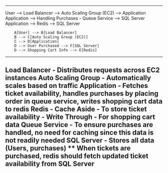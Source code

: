 
-----------------

User --> Load Balancer --> Auto Scaling Group (EC2) --> Application
Application --> Handling Purchases - Queue Service --> SQL Server
Application --> Redis --> SQL Server

```mermaid
	A[User] --> B[Load Balancer]
	B --> C[Auto Scaling Group (EC2)]
	C --> D[Application]
	D --> User Purchased --> F[SQL Server]
	D --> Shopping Cart Info --> E[Redis]

```

------------------
Load Balancer - Distributes requests across EC2 instances
Auto Scaling Group - Automatically scales based on traffic
Application - Fetches ticket availability, handles purchases by placing order in queue service, writes shopping cart data to redis
Redis - Cache Aside - To store ticket availability
	- Write Through - For shopping cart data
Queue Service - To ensure purchases are handled, no need for caching since this data is not readily needed
SQL Server - Stores all data (Users, purchases)
** When tickets are purchased, redis should fetch updated ticket availability from SQL Server
-------------------
